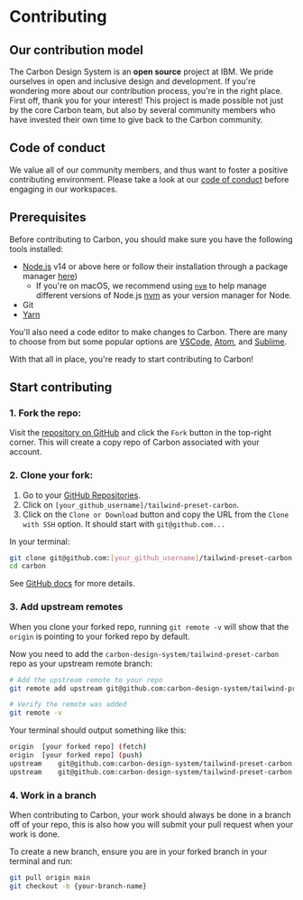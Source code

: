 # Contributing

## Our contribution model

The Carbon Design System is an **open source** project at IBM. We pride
ourselves in open and inclusive design and development. If you're wondering more
about our contribution process, you're in the right place. First off, thank you
for your interest! This project is made possible not just by the core Carbon
team, but also by several community members who have invested their own time to
give back to the Carbon community.

## Code of conduct

We value all of our community members, and thus want to foster a positive
contributing environment. Please take a look at our
[code of conduct](./CODE_OF_CONDUCT.md) before engaging in our workspaces.

## Prerequisites

Before contributing to Carbon, you should make sure you have the following tools
installed:

- [Node.js](https://nodejs.org/en/download/) v14 or above here or follow their
  installation through a package manager
  [here](https://nodejs.org/en/download/package-manager/))
  - If you're on macOS, we recommend using
    [`nvm`](https://github.com/nvm-sh/nvm) to help manage different versions of
    Node.js [nvm](https://github.com/nvm-sh/nvm/blob/master/README.md) as your
    version manager for Node.
- Git
- [Yarn](https://yarnpkg.com/en/docs/install)

You'll also need a code editor to make changes to Carbon. There are many to
choose from but some popular options are
[VSCode](https://code.visualstudio.com/), [Atom](https://atom.io), and
[Sublime](https://www.sublimetext.com/).

With that all in place, you're ready to start contributing to Carbon!

## Start contributing

### 1. Fork the repo:

Visit the
[repository on GitHub](https://github.com/carbon-design-system/tailwind-preset-carbon)
and click the `Fork` button in the top-right corner. This will create a copy
repo of Carbon associated with your account.

### 2. Clone your fork:

1.  Go to your [GitHub Repositories](https://github.com/settings/repositories).
1.  Click on `[your_github_username]/tailwind-preset-carbon`.
1.  Click on the `Clone or Download` button and copy the URL from the
    `Clone with SSH` option. It should start with `git@github.com...`

In your terminal:

```sh
git clone git@github.com:[your_github_username]/tailwind-preset-carbon.git
cd carbon
```

See [GitHub docs](https://help.github.com/articles/fork-a-repo/) for more
details.

### 3. Add upstream remotes

When you clone your forked repo, running `git remote -v` will show that the
`origin` is pointing to your forked repo by default.

Now you need to add the `carbon-design-system/tailwind-preset-carbon` repo as
your upstream remote branch:

```sh
# Add the upstream remote to your repo
git remote add upstream git@github.com:carbon-design-system/tailwind-preset-carbon.git

# Verify the remote was added
git remote -v
```

Your terminal should output something like this:

```sh
origin  [your forked repo] (fetch)
origin  [your forked repo] (push)
upstream    git@github.com:carbon-design-system/tailwind-preset-carbon.git (fetch)
upstream    git@github.com:carbon-design-system/tailwind-preset-carbon.git (push)
```

### 4. Work in a branch

When contributing to Carbon, your work should always be done in a branch off of
your repo, this is also how you will submit your pull request when your work is
done.

To create a new branch, ensure you are in your forked branch in your terminal
and run:

```sh
git pull origin main
git checkout -b {your-branch-name}
```
